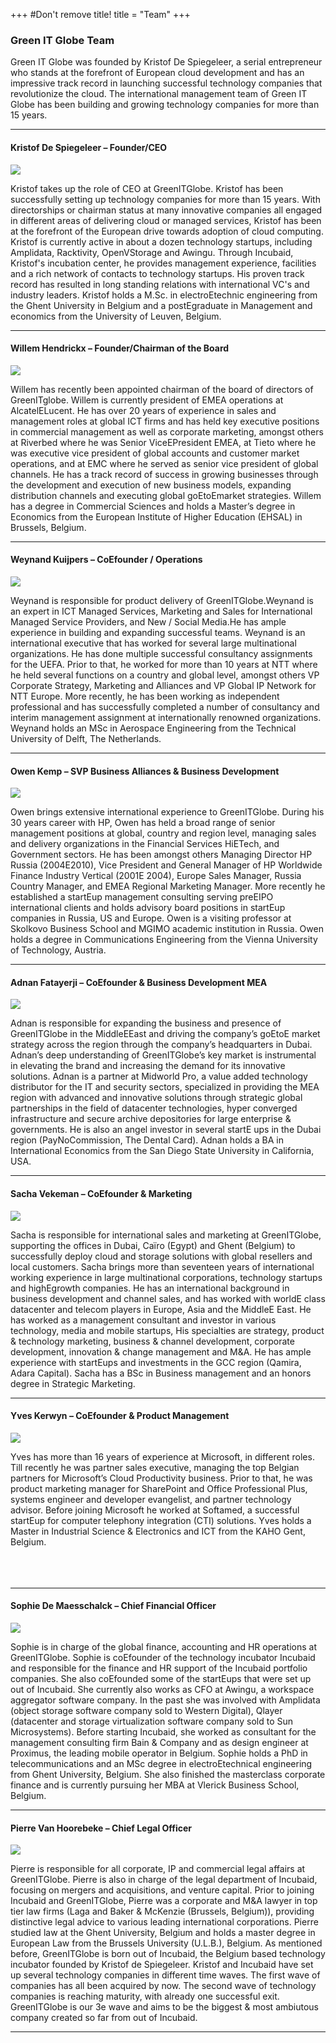 +++
#Don't remove title!
title = "Team"
+++

### Green IT Globe Team

Green IT Globe was founded by Kristof De Spiegeleer, a serial entrepreneur who stands 
at the forefront of European cloud development and has an impressive track record in launching
successful technology companies that revolutionize the cloud. The international management
team of Green IT Globe has been building and growing technology companies for more than 
15 years. 

----------------

#### Kristof De Spiegeleer – Founder/CEO


![](/images/team/kds.jpg)

Kristof takes up the role of CEO at GreenITGlobe. Kristof has been successfully setting up technology companies for more than 15 years. With directorships or chairman status at many innovative companies all engaged in different areas of delivering cloud or  managed services, Kristof has been at the forefront of the European drive towards adoption of cloud computing. Kristof is currently active in about a dozen technology startups, including Amplidata, Racktivity,
OpenVStorage and Awingu. Through Incubaid, Kristof's incubation center, he provides management experience, facilities and a rich network of contacts to technology startups. His proven track record has resulted in long standing relations with international VC's and industry leaders.
Kristof holds a M.Sc. in electroEtechnic engineering from the Ghent University in Belgium and a postEgraduate in Management and economics from the University of Leuven, Belgium.

----------------------

#### Willem Hendrickx – Founder/Chairman of the Board

![](/images/team/willem.jpg)

Willem has recently been appointed chairman of the board  of directors of GreenITglobe.
Willem is currently president of EMEA operations at AlcatelELucent. He has over 20 years of experience in sales and management  roles at global ICT firms and has held key executive  positions in commercial management as well as corporate marketing, amongst others at Riverbed where he was Senior ViceEPresident  EMEA, at Tieto where he was executive vice president of global accounts    and
customer market operations, and at EMC where he served as senior vice president of global channels. He has a track record of success in growing businesses through the development and execution of new business models, expanding distribution channels and executing global goEtoEmarket strategies.
Willem has a degree in Commercial Sciences and holds a Master’s degree in Economics from the European Institute of Higher Education (EHSAL) in Brussels, Belgium.

----------------------------

#### Weynand Kuijpers – CoEfounder / Operations

![](/images/team/weynand.jpg)

Weynand is responsible for product delivery of GreenITGlobe.Weynand is an expert in ICT Managed Services, Marketing and Sales for International Managed Service Providers, and New / Social Media.He has ample experience in building and expanding successful teams.
Weynand is an international executive that has worked for several large multinational organizations. He has done multiple successful consultancy assignments for the UEFA. Prior to that, he worked for more than 10 years at NTT where he held several functions on a country and global level, amongst others VP Corporate Strategy, Marketing and Alliances and VP Global IP Network for NTT Europe.
More recently, he has been working as independent professional and has successfully completed a number of consultancy and interim management assignment at internationally renowned organizations.
Weynand holds an MSc in Aerospace Engineering from the Technical University of Delft, The Netherlands.


----------------------------

#### Owen Kemp – SVP Business Alliances & Business Development

![](/images/team/owen.jpg)

Owen brings extensive international experience to GreenITGlobe. During his 30 years career with HP, Owen has held a broad range of senior management positions at global, country and region level, managing sales and delivery organizations in the Financial Services HiETech, and Government sectors. He has been amongst others Managing Director HP Russia (2004E2010), Vice President and General Manager of HP Worldwide Finance Industry Vertical (2001E 2004), Europe Sales Manager, Russia Country Manager, and  EMEA
Regional Marketing Manager.
More recently he established a startEup management consulting serving preEIPO international clients and holds advisory board positions in startEup companies in Russia, US and Europe. Owen is a visiting professor at Skolkovo Business School and MGIMO academic  institution  in Russia.
Owen holds a degree in Communications Engineering from the Vienna University of Technology, Austria.


----------------------------


#### Adnan Fatayerji – CoEfounder & Business Development MEA

![](/images/team/adnan.jpg)

Adnan is responsible for expanding the business and presence of GreenITGlobe  in  the  MiddleEEast  and  driving  the  company’s  goEtoE market strategy across the region through the company’s headquarters in Dubai. Adnan’s deep understanding of GreenITGlobe’s key market is instrumental in elevating the brand and increasing the demand for its innovative solutions.
Adnan is a partner at Midworld Pro, a value added technology distributor for the IT and security sectors, specialized in providing  the
MEA region with advanced and innovative solutions through strategic global partnerships in the field of datacenter technologies, hyper converged infrastructure and secure archive depositories for large enterprise & governments. He is also an angel investor in several startE ups in the Dubai region (PayNoCommission, The Dental Card).
Adnan holds a BA in International Economics from the San Diego State University in California, USA.



----------------------------


#### Sacha Vekeman – CoEfounder & Marketing

![](/images/team/sacha.jpg)

Sacha is responsible for international sales and marketing at GreenITGlobe, supporting the offices in Dubai, Caïro (Egypt) and Ghent (Belgium) to successfully deploy cloud and storage solutions with global resellers and local customers.
Sacha brings more than seventeen years of international working experience in large multinational corporations, technology startups and  highEgrowth  companies.  He  has  an  international  background  in business  development  and  channel  sales,  and  has  worked  with  worldE class  datacenter  and  telecom  players  in  Europe,  Asia  and  the  MiddleE
East. He has worked as a management consultant and investor in various technology, media and mobile startups, His specialties are strategy, product & technology marketing, business & channel development, corporate development, innovation & change management and M&A. He has ample experience with startEups and investments in the GCC region (Qamira, Adara Capital).
Sacha has a BSc in Business management and an honors degree in Strategic Marketing.


----------------------------


#### Yves Kerwyn – CoEfounder & Product Management

![](/images/team/yves.jpg)

Yves has more than 16 years of experience at Microsoft, in different roles. Till recently he was partner sales executive, managing the top Belgian partners for Microsoft’s Cloud Productivity business. Prior to that, he was product marketing manager for SharePoint and Office Professional Plus, systems engineer and developer evangelist, and partner technology advisor. Before joining Microsoft he worked at Softamed,  a  successful  startEup  for  computer  telephony  integration (CTI) solutions.
Yves holds a Master in Industrial Science & Electronics and ICT from the KAHO Gent, Belgium.
<br>
<br>
<br>
<br>



----------------------------

#### Sophie De Maesschalck – Chief Financial Officer

![](/images/team/sophie.jpg)

Sophie is in charge of the global finance, accounting and HR operations at GreenITGlobe.
Sophie   is   coEfounder   of   the   technology   incubator   Incubaid   and responsible for the finance and HR support of the Incubaid portfolio companies. She also coEfounded some of the startEups that were set up out of Incubaid. She currently also works as CFO at Awingu, a workspace aggregator software company. In the past she was involved with Amplidata (object storage software company sold to Western   Digital),   Qlayer   (datacenter and   storage   virtualization
software company sold to Sun Microsystems). Before starting Incubaid, she worked as consultant for the management consulting firm Bain & Company and as design engineer at Proximus, the leading mobile operator in Belgium.
Sophie holds a PhD in telecommunications   and   an   MSc   degree   in   electroEtechnical engineering from Ghent University, Belgium. She also finished the masterclass corporate finance and is currently pursuing her MBA at Vlerick Business School, Belgium.



----------------------------

#### Pierre Van Hoorebeke – Chief Legal Officer

![](/images/team/pierre.jpg)

Pierre is responsible for all corporate, IP and commercial legal affairs at GreenITGlobe.
Pierre is also in charge of the legal department of Incubaid, focusing  on mergers and acquisitions, and venture capital. Prior to joining Incubaid and GreenITGlobe, Pierre was a corporate and M&A lawyer in top tier law firms (Laga and Baker & McKenzie (Brussels, Belgium)), providing distinctive legal advice to various leading international corporations.
Pierre studied law at the Ghent University, Belgium and holds a master degree in European Law from the Brussels University (U.L.B.), Belgium.
As mentioned before, GreenITGlobe is born out of Incubaid, the Belgium based technology incubator founded by Kristof de Spiegeleer.
Kristof and Incubaid have set up several technology companies in different time waves. The first wave of companies has all been acquired by now. The second wave of technology companies is reaching maturity, with already one successful exit. GreenITGlobe is our 3e wave and aims to be the biggest & most ambiutous company created so far from out of Incubaid.


----------------------------